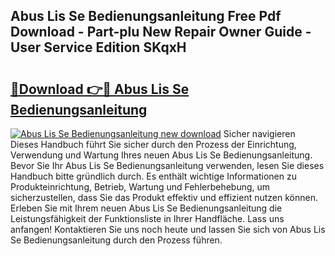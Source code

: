 ## Abus Lis Se Bedienungsanleitung Free Pdf Download - Part-plu New Repair Owner Guide - User Service Edition SKqxH

# <h2><a href="http://df0ge7.blite.top/?on=Abus+Lis+Se+Bedienungsanleitung">🔗Download 👉🔴 Abus Lis Se Bedienungsanleitung</a></h2>

[![Abus Lis Se Bedienungsanleitung new download](https://i.imgur.com/lujVjoI.png)](http://df0ge7.blite.top/?on=Abus+Lis+Se+Bedienungsanleitung)
Sicher navigieren Dieses Handbuch führt Sie sicher durch den Prozess der Einrichtung, Verwendung und Wartung Ihres neuen Abus Lis Se Bedienungsanleitung. Bevor Sie Ihr Abus Lis Se Bedienungsanleitung verwenden, lesen Sie dieses Handbuch bitte gründlich durch. Es enthält wichtige Informationen zu Produkteinrichtung, Betrieb, Wartung und Fehlerbehebung, um sicherzustellen, dass Sie das Produkt effektiv und effizient nutzen können. Erleben Sie mit Ihrem neuen Abus Lis Se Bedienungsanleitung die Leistungsfähigkeit der Funktionsliste in Ihrer Handfläche. Lass uns anfangen! Kontaktieren Sie uns noch heute und lassen Sie sich von Abus Lis Se Bedienungsanleitung durch den Prozess führen.
